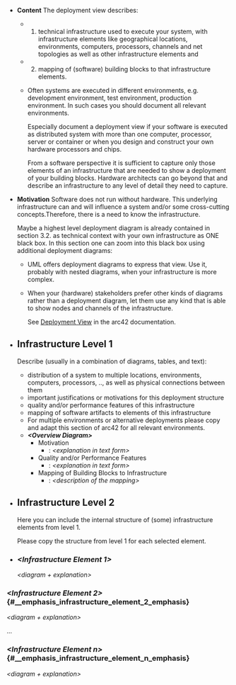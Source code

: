 - **Content**
  The deployment view describes:
	- 1.  technical infrastructure used to execute your system, with   infrastructure elements like geographical locations, environments,  computers, processors, channels and net topologies as well as other  infrastructure elements and
	- 2.  mapping of (software) building blocks to that infrastructure
	    elements.
	- Often systems are executed in different environments, e.g. development environment, test environment, production environment. In such cases you should document all relevant environments.
	  
	  Especially document a deployment view if your software is executed as distributed system with more than one computer, processor, server or container or when you design and construct your own hardware processors and chips.
	  
	  From a software perspective it is sufficient to capture only those elements of an infrastructure that are needed to show a deployment of your building blocks. Hardware architects can go beyond that and describe an infrastructure to any level of detail they need to capture.
- **Motivation**
  Software does not run without hardware. This underlying infrastructure can and will influence a system and/or some cross-cutting concepts.Therefore, there is a need to know the infrastructure.
  
  Maybe a highest level deployment diagram is already contained in section 3.2. as technical context with your own infrastructure as ONE black box. In this section one can zoom into this black box using additional deployment diagrams:
	- UML offers deployment diagrams to express that view. Use it,  probably with nested diagrams, when your infrastructure is more  complex.
	- When your (hardware) stakeholders prefer other kinds of diagrams  rather than a deployment diagram, let them use any kind that is able to show nodes and channels of the infrastructure.
	  
	  See [Deployment View](https://docs.arc42.org/section-7/) in the arc42 documentation.
- ## Infrastructure Level 1
  Describe (usually in a combination of diagrams, tables, and text):
	- distribution of a system to multiple locations, environments,  computers, processors, .., as well as physical connections between  them
	- important justifications or motivations for this deployment  structure
	- quality and/or performance features of this infrastructure
	- mapping of software artifacts to elements of this infrastructure
	- For multiple environments or alternative deployments please copy and adapt this section of arc42 for all relevant environments.
	- ***\<Overview Diagram>***
		- Motivation
			- :   *\<explanation in text form>*
		- Quality and/or Performance Features
			- :   *\<explanation in text form>*
		- Mapping of Building Blocks to Infrastructure
			- :   *\<description of the mapping>*
- ## Infrastructure Level 2
  Here you can include the internal structure of (some) infrastructure elements from level 1.
  
  Please copy the structure from level 1 for each selected element.
- ### *\<Infrastructure Element 1>*
  
  *\<diagram + explanation>*
### *\<Infrastructure Element 2>* {#__emphasis_infrastructure_element_2_emphasis}

*\<diagram + explanation>*

...
### *\<Infrastructure Element n>* {#__emphasis_infrastructure_element_n_emphasis}

*\<diagram + explanation>*